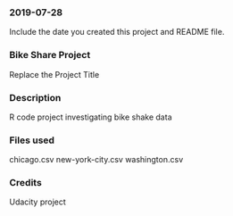 ### 2019-07-28
Include the date you created this project and README file.

### Bike Share Project
Replace the Project Title

### Description
R code project investigating bike shake data

### Files used
chicago.csv
new-york-city.csv
washington.csv

### Credits
Udacity project
